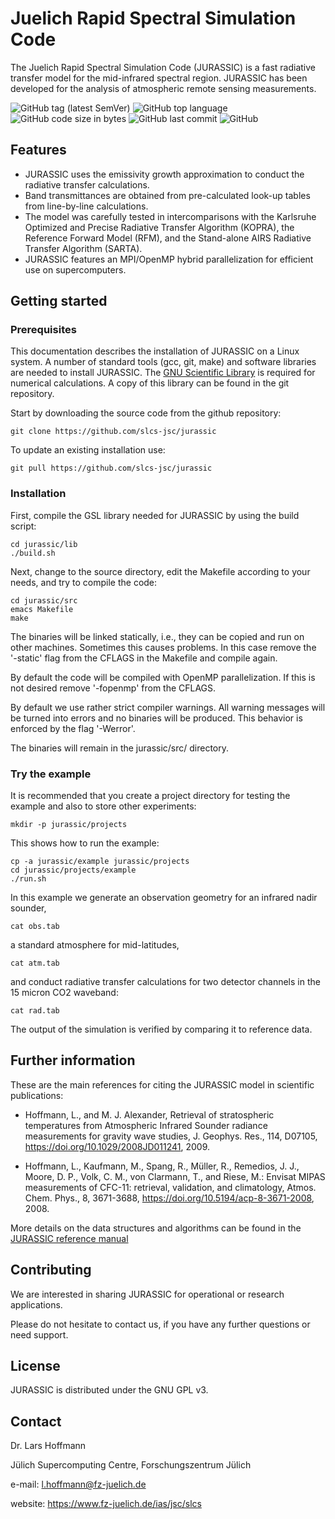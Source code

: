 # Juelich Rapid Spectral Simulation Code

The Juelich Rapid Spectral Simulation Code (JURASSIC) is a fast radiative transfer model for the mid-infrared spectral region.
JURASSIC has been developed for the analysis of atmospheric remote sensing measurements.

![GitHub tag (latest SemVer)](https://img.shields.io/github/tag/slcs-jsc/jurassic.svg)
![GitHub top language](https://img.shields.io/github/languages/top/slcs-jsc/jurassic.svg)
![GitHub code size in bytes](https://img.shields.io/github/languages/code-size/slcs-jsc/jurassic.svg)
![GitHub last commit](https://img.shields.io/github/last-commit/slcs-jsc/jurassic.svg)
![GitHub](https://img.shields.io/github/license/slcs-jsc/jurassic.svg)

## Features

* JURASSIC uses the emissivity growth approximation to conduct the radiative transfer calculations.
* Band transmittances are obtained from pre-calculated look-up tables from line-by-line calculations.
* The model was carefully tested in intercomparisons with the Karlsruhe Optimized and Precise Radiative Transfer Algorithm (KOPRA), the Reference Forward Model (RFM), and the Stand-alone AIRS Radiative Transfer Algorithm (SARTA).
* JURASSIC features an MPI/OpenMP hybrid parallelization for efficient use on supercomputers.

## Getting started

### Prerequisites

This documentation describes the installation of JURASSIC on a Linux system. A number of standard tools (gcc, git, make) and software libraries are needed to install JURASSIC. The [GNU Scientific Library](https://www.gnu.org/software/gsl) is required for numerical calculations. A copy of this library can be found in the git repository.

Start by downloading the source code from the github repository:

    git clone https://github.com/slcs-jsc/jurassic

To update an existing installation use:

    git pull https://github.com/slcs-jsc/jurassic

### Installation

First, compile the GSL library needed for JURASSIC by using the build script:

    cd jurassic/lib
    ./build.sh

Next, change to the source directory, edit the Makefile according to your needs, and try to compile the code:

    cd jurassic/src
    emacs Makefile
    make

The binaries will be linked statically, i.e., they can be copied and run on other machines. Sometimes this causes problems. In this case remove the '-static' flag from the CFLAGS in the Makefile and compile again.

By default the code will be compiled with OpenMP parallelization. If this is not desired remove '-fopenmp' from the CFLAGS.

By default we use rather strict compiler warnings. All warning messages will be turned into errors and no binaries will be produced. This behavior is enforced by the flag '-Werror'.

The binaries will remain in the jurassic/src/ directory.

### Try the example

It is recommended that you create a project directory for testing the example and also to store other experiments:

    mkdir -p jurassic/projects

This shows how to run the example:

    cp -a jurassic/example jurassic/projects
    cd jurassic/projects/example
    ./run.sh

In this example we generate an observation geometry for an infrared nadir sounder,

    cat obs.tab

a standard atmosphere for mid-latitudes,

    cat atm.tab

and conduct radiative transfer calculations for two detector channels in the 15 micron CO2 waveband:

    cat rad.tab

The output of the simulation is verified by comparing it to reference data.

## Further information

These are the main references for citing the JURASSIC model in scientific publications:

* Hoffmann, L., and M. J. Alexander, Retrieval of stratospheric temperatures from Atmospheric Infrared Sounder radiance measurements for gravity wave studies, J. Geophys. Res., 114, D07105, https://doi.org/10.1029/2008JD011241, 2009.

* Hoffmann, L., Kaufmann, M., Spang, R., Müller, R., Remedios, J. J., Moore, D. P., Volk, C. M., von Clarmann, T., and Riese, M.: Envisat MIPAS measurements of CFC-11: retrieval, validation, and climatology, Atmos. Chem. Phys., 8, 3671-3688, https://doi.org/10.5194/acp-8-3671-2008, 2008.

More details on the data structures and algorithms can be found in the [JURASSIC reference manual](doc/refman.pdf)

## Contributing

We are interested in sharing JURASSIC for operational or research applications.

Please do not hesitate to contact us, if you have any further questions or need support.

## License

JURASSIC is distributed under the GNU GPL v3.

## Contact

Dr. Lars Hoffmann  

Jülich Supercomputing Centre, Forschungszentrum Jülich

e-mail: l.hoffmann@fz-juelich.de

website: https://www.fz-juelich.de/ias/jsc/slcs

